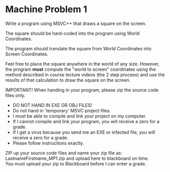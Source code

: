 # Machine Problem 1

Write a program using MSVC++ that draws a square on the screen.  

The square should be hard-coded into the program using World Coordinates.

The program should translate the square from World Coordinates into Screen Coordinates.  

Feel free to place the square anywhere in the world of any size. However, the program **must** compute the "world to screen" coordinates using the method described in course lecture videos (the 2 step process) and use the results of that calculation to draw the square on the screen.

IMPORTANT!  When handing in your program, please zip the source code files only.

- DO NOT HAND IN EXE OR OBJ FILES!  
- Do not hand in 'temporary' MSVC project files.  
- I must be able to compile and link your project on my computer.  
- If I cannot compile and link your program, you will receive a zero for a grade.  
- If I get a virus because you send me an EXE or infected file, you will receive a zero for a grade.  
- Please follow instructions exactly.

ZIP up your source code files and name your zip file as:  LastnameFirstname_MP1.zip and upload here to blackboard on time.  
You must upload your zip to Blackboard before I can enter a grade.

